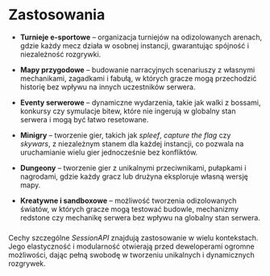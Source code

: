 # Zastosowania

- **Turnieje e-sportowe** – organizacja turniejów na odizolowanych arenach, gdzie każdy mecz działa w osobnej instancji, gwarantując spójność i niezależność rozgrywki.


- **Mapy przygodowe** – budowanie narracyjnych scenariuszy z własnymi mechanikami, zagadkami i fabułą, w których gracze mogą przechodzić historię bez wpływu na innych uczestników serwera.


- **Eventy serwerowe** – dynamiczne wydarzenia, takie jak walki z bossami, konkursy czy symulacje bitew, które nie ingerują w globalny stan serwera i mogą być łatwo resetowane.


- **Minigry** – tworzenie gier, takich jak *spleef*, *capture the flag* czy *skywars*, z niezależnym stanem dla każdej instancji, co pozwala na uruchamianie wielu gier jednocześnie bez konfliktów.


- **Dungeony** – tworzenie gier z unikalnymi przeciwnikami, pułapkami i nagrodami, gdzie każdy gracz lub drużyna eksploruje własną wersję mapy.


- **Kreatywne i sandboxowe** – możliwość tworzenia odizolowanych światów, w których gracze mogą testować budowle, mechanizmy redstone czy mechanikę serwera bez wpływu na globalny stan serwera.

###

Cechy szczególne *SessionAPI* znajdują zastosowanie w wielu kontekstach. Jego elastyczność i modularność otwierają przed deweloperami ogromne możliwości, dając pełną swobodę w tworzeniu unikalnych i dynamicznych rozgrywek.